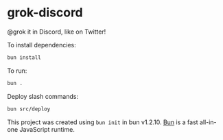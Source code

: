 # grok-discord
@grok it in Discord, like on Twitter!

To install dependencies:

```bash
bun install
```

To run:

```bash
bun .
```

Deploy slash commands:

```bash
bun src/deploy
```

This project was created using `bun init` in bun v1.2.10. [Bun](https://bun.sh) is a fast all-in-one JavaScript runtime.
